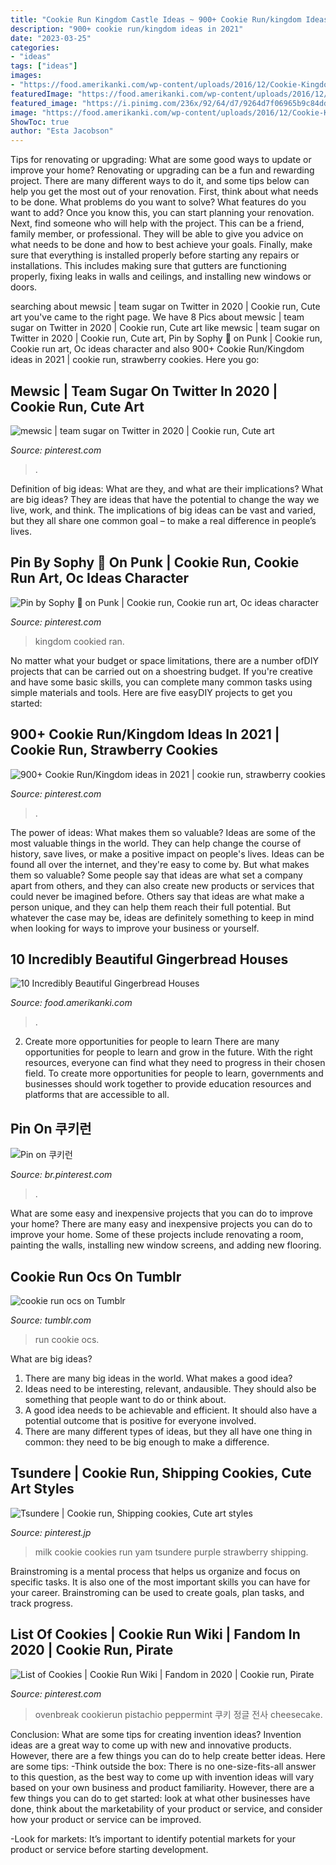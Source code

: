 ```yaml
---
title: "Cookie Run Kingdom Castle Ideas ~ 900+ Cookie Run/kingdom Ideas In 2021"
description: "900+ cookie run/kingdom ideas in 2021"
date: "2023-03-25"
categories:
- "ideas"
tags: ["ideas"]
images:
- "https://food.amerikanki.com/wp-content/uploads/2016/12/Cookie-Kingdom.jpg"
featuredImage: "https://food.amerikanki.com/wp-content/uploads/2016/12/Cookie-Kingdom.jpg"
featured_image: "https://i.pinimg.com/236x/92/64/d7/9264d7f06965b9c84dd027134440ac51.jpg"
image: "https://food.amerikanki.com/wp-content/uploads/2016/12/Cookie-Kingdom.jpg"
ShowToc: true
author: "Esta Jacobson"
---
```



Tips for renovating or upgrading: What are some good ways to update or improve your home?
Renovating or upgrading can be a fun and rewarding project. There are many different ways to do it, and some tips below can help you get the most out of your renovation. First, think about what needs to be done. What problems do you want to solve? What features do you want to add? Once you know this, you can start planning your renovation. Next, find someone who will help with the project. This can be a friend, family member, or professional. They will be able to give you advice on what needs to be done and how to best achieve your goals. Finally, make sure that everything is installed properly before starting any repairs or installations. This includes making sure that gutters are functioning properly, fixing leaks in walls and ceilings, and installing new windows or doors.

	

		
searching about mewsic | team sugar on Twitter in 2020 | Cookie run, Cute art you've came to the right page. We have 8 Pics about mewsic | team sugar on Twitter in 2020 | Cookie run, Cute art like mewsic | team sugar on Twitter in 2020 | Cookie run, Cute art, Pin by Sophy 🌺 on Punk | Cookie run, Cookie run art, Oc ideas character and also 900+ Cookie Run/Kingdom ideas in 2021 | cookie run, strawberry cookies. Here you go:
		
    
## Mewsic | Team Sugar On Twitter In 2020 | Cookie Run, Cute Art

<img loading=lazy src="https://i.pinimg.com/736x/ac/ef/39/acef39d7e59bbea3dc86644d1df78ba6.jpg" onerror="this.onerror=null;this.src='https://tse2.mm.bing.net/th?id=OIP.bzslUy7F_GUdL0qX7uYepwHaE3&amp;pid=15.1';" alt="mewsic | team sugar on Twitter in 2020 | Cookie run, Cute art">

_Source: pinterest.com_

>. 

	

Definition of big ideas: What are they, and what are their implications?
What are big ideas? They are ideas that have the potential to change the way we live, work, and think. The implications of big ideas can be vast and varied, but they all share one common goal – to make a real difference in people’s lives.

    
## Pin By Sophy 🌺 On Punk | Cookie Run, Cookie Run Art, Oc Ideas Character

<img loading=lazy src="https://i.pinimg.com/736x/87/69/35/8769353eb81f35a5919cae0510d3dbd0.jpg" onerror="this.onerror=null;this.src='https://tse4.mm.bing.net/th?id=OIP.UDOrNv2PTRFWso6VthBeOAHaJ4&amp;pid=15.1';" alt="Pin by Sophy 🌺 on Punk | Cookie run, Cookie run art, Oc ideas character">

_Source: pinterest.com_

>kingdom cookied ran. 

	

No matter what your budget or space limitations, there are a number ofDIY projects that can be carried out on a shoestring budget. If you're creative and have some basic skills, you can complete many common tasks using simple materials and tools. Here are five easyDIY projects to get you started: 

    
## 900+ Cookie Run/Kingdom Ideas In 2021 | Cookie Run, Strawberry Cookies

<img loading=lazy src="https://i.pinimg.com/236x/92/64/d7/9264d7f06965b9c84dd027134440ac51.jpg" onerror="this.onerror=null;this.src='https://tse3.mm.bing.net/th?id=OIP.IiexkV-Ej2lSol59I7qM1AAAAA&amp;pid=15.1';" alt="900+ Cookie Run/Kingdom ideas in 2021 | cookie run, strawberry cookies">

_Source: pinterest.com_

>. 

	

The power of ideas: What makes them so valuable?
Ideas are some of the most valuable things in the world. They can help change the course of history, save lives, or make a positive impact on people's lives. Ideas can be found all over the internet, and they're easy to come by. But what makes them so valuable? Some people say that ideas are what set a company apart from others, and they can also create new products or services that could never be imagined before. Others say that ideas are what make a person unique, and they can help them reach their full potential. But whatever the case may be, ideas are definitely something to keep in mind when looking for ways to improve your business or yourself.

    
## 10 Incredibly Beautiful Gingerbread Houses

<img loading=lazy src="https://food.amerikanki.com/wp-content/uploads/2016/12/Cookie-Kingdom.jpg" onerror="this.onerror=null;this.src='https://tse1.mm.bing.net/th?id=OIP.vPnH0ea-1LvAOdP-9qGOuwHaHa&amp;pid=15.1';" alt="10 Incredibly Beautiful Gingerbread Houses">

_Source: food.amerikanki.com_

>. 

	

2) Create more opportunities for people to learn
There are many opportunities for people to learn and grow in the future. With the right resources, everyone can find what they need to progress in their chosen field. To create more opportunities for people to learn, governments and businesses should work together to provide education resources and platforms that are accessible to all.

    
## Pin On 쿠키런

<img loading=lazy src="https://i.pinimg.com/736x/4a/da/c4/4adac49f71d73ed8fab8fc89232cf707.jpg" onerror="this.onerror=null;this.src='https://tse3.mm.bing.net/th?id=OIP.IzQhm3rjp6kkWAcXYO62WAHaHa&amp;pid=15.1';" alt="Pin on 쿠키런">

_Source: br.pinterest.com_

>. 

	

What are some easy and inexpensive projects that you can do to improve your home?
There are many easy and inexpensive projects you can do to improve your home. Some of these projects include renovating a room, painting the walls, installing new window screens, and adding new flooring.

    
## Cookie Run Ocs On Tumblr

<img loading=lazy src="https://66.media.tumblr.com/f036a5ff746bb7c526329480d9d297ec/tumblr_ppz3pkybNH1u3onbd_1280.png" onerror="this.onerror=null;this.src='https://tse2.mm.bing.net/th?id=OIP.2gHUcUGNemOHoic40rzFXgHaFj&amp;pid=15.1';" alt="cookie run ocs on Tumblr">

_Source: tumblr.com_

>run cookie ocs. 

	

What are big ideas?
1. There are many big ideas in the world. What makes a good idea?
2. Ideas need to be interesting, relevant, andausible. They should also be something that people want to do or think about.
3. A good idea needs to be achievable and efficient. It should also have a potential outcome that is positive for everyone involved.
4. There are many different types of ideas, but they all have one thing in common: they need to be big enough to make a difference.

    
## Tsundere | Cookie Run, Shipping Cookies, Cute Art Styles

<img loading=lazy src="https://i.pinimg.com/736x/d2/6d/6e/d26d6e25175a1cc63fbb6b0b5e1ddc16.jpg" onerror="this.onerror=null;this.src='https://tse3.mm.bing.net/th?id=OIP.d6cOybcdcjv_r_l6LVwXDwHaHa&amp;pid=15.1';" alt="Tsundere | Cookie run, Shipping cookies, Cute art styles">

_Source: pinterest.jp_

>milk cookie cookies run yam tsundere purple strawberry shipping. 

	

Brainstroming is a mental process that helps us organize and focus on specific tasks. It is also one of the most important skills you can have for your career. Brainstroming can be used to create goals, plan tasks, and track progress.

    
## List Of Cookies | Cookie Run Wiki | Fandom In 2020 | Cookie Run, Pirate

<img loading=lazy src="https://i.pinimg.com/originals/30/a2/f8/30a2f8160e7228c6001ceb8d696f0195.png" onerror="this.onerror=null;this.src='https://tse2.mm.bing.net/th?id=OIP.lIK9vIXKFk0yax4IPlccIQAAAA&amp;pid=15.1';" alt="List of Cookies | Cookie Run Wiki | Fandom in 2020 | Cookie run, Pirate">

_Source: pinterest.com_

>ovenbreak cookierun pistachio peppermint 쿠키 정글 전사 cheesecake. 

	

Conclusion: What are some tips for creating invention ideas?
Invention ideas are a great way to come up with new and innovative products. However, there are a few things you can do to help create better ideas. Here are some tips:
-Think outside the box: There is no one-size-fits-all answer to this question, as the best way to come up with invention ideas will vary based on your own business and product familiarity. However, there are a few things you can do to get started: look at what other businesses have done, think about the marketability of your product or service, and consider how your product or service can be improved.

-Look for markets: It’s important to identify potential markets for your product or service before starting development.

